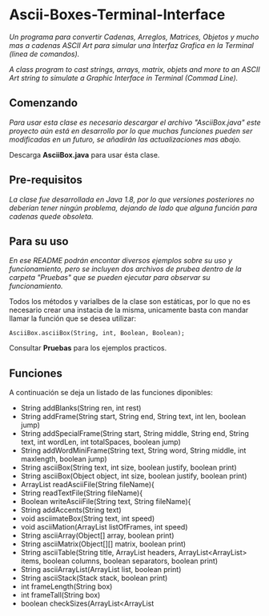# Ascii-Boxes-Terminal-Interface
_Un programa para convertir Cadenas, Arreglos, Matrices, Objetos y mucho mas a cadenas ASCII Art para simular una Interfaz Grafica en la Terminal (linea de comandos)._

_A class program to cast strings, arrays, matrix, objets and more to an ASCII Art string to simulate a Graphic Interface in Terminal (Commad Line)._

## Comenzando

_Para usar esta clase es necesario descargar el archivo "AsciiBox.java" este proyecto aún está en desarrollo por lo que muchas funciones pueden ser modificadas en un futuro, se añadirán las actualizaciones mas abajo._

Descarga **AsciiBox.java** para usar ésta clase.

## Pre-requisitos 

_La clase fue desarrollada en Java 1.8, por lo que versiones posteriores no deberían tener ningún problema, dejando de lado que alguna función para cadenas quede obsoleta._

## Para su uso

_En ese README podrán encontar diversos ejemplos sobre su uso y funcionamiento, pero se incluyen dos archivos de prubea dentro de la carpeta "Pruebas" que se pueden ejecutar para observar su funcionamiento._

Todos los métodos y varialbes de la clase son estáticas, por lo que no es necesario crear una instacia de la misma, unicamente basta con mandar llamar la función que se desea utilizar:
```
AsciiBox.asciiBox(String, int, Boolean, Boolean);
```
Consultar **Pruebas** para los ejemplos practicos.

## Funciones

A continuación se deja un listado de las funciones diponibles:

* String addBlanks(String ren, int rest)
* String addFrame(String start, String end, String text, int len, boolean jump)
* String addSpecialFrame(String start, String middle, String end, String text, int wordLen, int totalSpaces, boolean jump)
* String addWordMiniFrame(String text, String word, String middle, int maxlength, boolean jump)
* String asciiBox(String text, int size, boolean justify, boolean print)
* String asciiBox(Object object, int size, boolean justify, boolean print)
* ArrayList<String> readAsciiFile(String fileName){ 
* String readTextFile(String fileName){ 
* Boolean writeAsciiFile(String text, String fileName){ 
* String addAccents(String text)
* void asciimateBox(String text, int speed)
* void asciiMation(ArrayList<String> listOfFrames, int speed)
* String asciiArray(Object[] array, boolean print)
* String asciiMatrix(Object[][] matrix, boolean print)
* String asciiTable(String title, ArrayList<String> headers, ArrayList<ArrayList<Object>> items, boolean columns, boolean separators, boolean print)
* String asciiArrayList(ArrayList<Object> list, boolean print)
* String asciiStack(Stack<Object> stack, boolean print)
* int frameLength(String box)
* int frameTall(String box)
* boolean checkSizes(ArrayList<ArrayList<Object>> items, int size, boolean columns)
* void show(Object o)
* void cls()throws IOException, InterruptedException
* void wait(int time) throws InterruptedException
* String characterMap()
* String concatAscii(String firstAscii, String lastAscii)
* void startTimer()
* long stopTimer(boolean print)


_Cada función cuenta con su respectiva documentación que puede consultarse en la carpeta "Documentación" de este proyecto._

Consultar **Documentacion** para los ejemplos prácticos.

## Versionado 📌

_1.2.1_
Segunda actualización oficial, sujeta a más actualizaciones.

_Cambios de la versión 1.1:_

* Añadida la función para concatenar dos Ascii Art.
* Añadida una función para iniciar un contador en milisegundos.
* Añadida una función para detener el contador y devolver su valor como long o imprimirlo como string.


_Cambios de la versión 1.2:_

* La función 'addAccents(String text)' ahora corrige los símbolos '¡' y '¿' en la cadena parámetro.
* Las variables y los métodos ahora son estáticas, por lo que no es necesario instanciar la clase para usar sus métodos.


_Cambios de la versión 1.2.1:_

* Correción de un bug en el método addWordMiniFrame(...).

## Autor ✒️

* **Hernández Ferreiro Enrique Ehecatl**,
_Facultad de Ciencias, UNAM._
_linkhernandez@ciencias.unam.mx_,
_Link8838_

## Licencia 📄

_Esta clase es de uso libre para cualquiera que la necesite, actualizada a código abierto, has buen uso del tiempo que invertí en esto._

---
Que nadie te diga que la terminal no es una interfaz gráfica. (Link8838).
